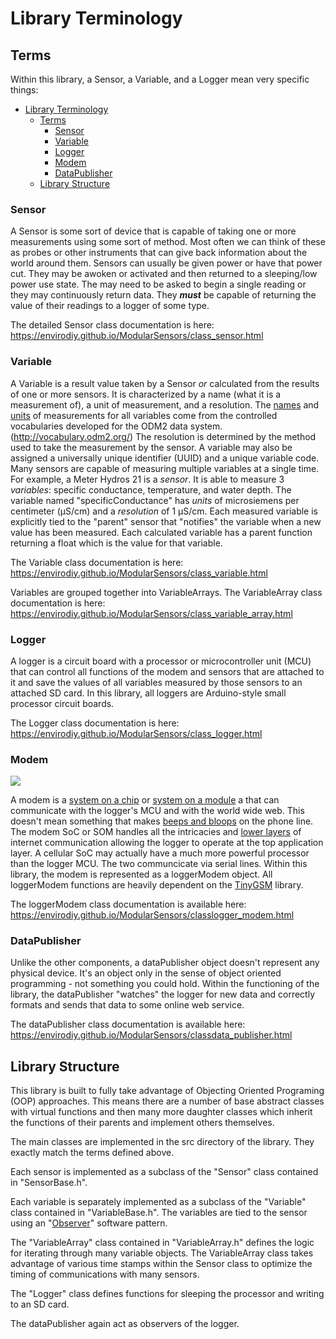 # Library Terminology<!-- {#page_library_terminology} -->

## Terms<!-- {#library_terminology_terms} -->

Within this library, a Sensor, a Variable, and a Logger mean very specific things:

[//]: # ( @tableofcontents )

[//]: # ( @m_footernavigation )

[//]: # ( Start GitHub Only )
- [Library Terminology](#library-terminology)
  - [Terms](#terms)
    - [Sensor](#sensor)
    - [Variable](#variable)
    - [Logger](#logger)
    - [Modem](#modem)
    - [DataPublisher](#datapublisher)
  - [Library Structure](#library-structure)

[//]: # ( End GitHub Only )

### Sensor<!-- {#library_terminology_sensor} -->

A Sensor is some sort of device that is capable of taking one or more measurements using some sort of method.
Most often we can think of these as probes or other instruments that can give back information about the world around them.
Sensors can usually be given power or have that power cut.
They may be awoken or activated and then returned to a sleeping/low power use state.
The may need to be asked to begin a single reading or they may continuously return data.
They _**must**_ be capable of returning the value of their readings to a logger of some type.

The detailed Sensor class documentation is here:  https://envirodiy.github.io/ModularSensors/class_sensor.html

### Variable<!-- {#library_terminology_variable} -->

A Variable is a result value taken by a Sensor _or_ calculated from the results of one or more sensors.
It is characterized by a name (what it is a measurement of), a unit of measurement, and a resolution.
The [names](http://vocabulary.odm2.org/variablename/) and [units](http://vocabulary.odm2.org/units/) of measurements for all variables come from the controlled vocabularies developed for the ODM2 data system.
(http://vocabulary.odm2.org/)  The resolution is determined by the method used to take the measurement by the sensor.
A variable may also be assigned a universally unique identifier (UUID) and a unique variable code.
Many sensors are capable of measuring multiple variables at a single time.
For example, a Meter Hydros 21 is a _sensor_.
It is able to measure 3 _variables_: specific conductance, temperature, and water depth.
The variable named "specificConductance" has _units_ of microsiemens per centimeter (µS/cm) and a _resolution_ of 1 µS/cm.
Each measured variable is explicitly tied to the "parent" sensor that "notifies" the variable when a new value has been measured.
Each calculated variable has a parent function returning a float which is the value for that variable.

The Variable class documentation is here:  https://envirodiy.github.io/ModularSensors/class_variable.html

Variables are grouped together into VariableArrays.
The VariableArray class documentation is here:  https://envirodiy.github.io/ModularSensors/class_variable_array.html

### Logger<!-- {#library_terminology_logger} -->

A logger is a circuit board with a processor or microcontroller unit (MCU) that can control all functions of the modem and sensors that are attached to it and save the values of all variables measured by those sensors to an attached SD card.
In this library, all loggers are Arduino-style small processor circuit boards.

The Logger class documentation is here:  https://envirodiy.github.io/ModularSensors/class_logger.html

### Modem<!-- {#library_terminology_modem} -->

![](https://en.wikipedia.org/wiki/Modem#/media/File:Analogue_modem_-_acoustic_coupler.jpg)

A modem is a [system on a chip](https://en.wikipedia.org/wiki/System_on_a_chip) or [system on a module](https://en.wikipedia.org/wiki/System_on_module) a that can communicate with the logger's MCU and with the world wide web.
This doesn't mean something that makes [beeps and bloops](https://en.wikipedia.org/wiki/Modem#/media/File:Analogue_modem_-_acoustic_coupler.jpg) on the phone line.
The modem SoC or SOM handles all the intricacies and [lower layers](https://www.softwaretestinghelp.com/osi-model-layers/) of internet communication allowing the logger to operate at the top application layer.
A cellular SoC may actually have a much more powerful processor than the logger MCU.
The two communcicate via serial lines.
Within this library, the modem is represented as a loggerModem object.
All loggerModem functions are heavily dependent on the [TinyGSM](https://github.com/EnviroDIY/TinyGSM) library.

The loggerModem class documentation is available here:  https://envirodiy.github.io/ModularSensors/classlogger_modem.html


### DataPublisher<!-- {#library_terminology_publiser} -->

Unlike the other components, a dataPublisher object doesn't represent any physical device.
It's an object only in the sense of object oriented programming - not something you could hold.
Within the functioning of the library, the dataPublisher "watches" the logger for new data and correctly formats and sends that data to some online web service.

The dataPublisher class documentation is available here:  https://envirodiy.github.io/ModularSensors/classdata_publisher.html


## Library Structure<!-- {#library_terminology_structure} -->

This library is built to fully take advantage of Objecting Oriented Programing (OOP) approaches.
This means there are a number of base abstract classes with virtual functions and then many more daughter classes which inherit the functions of their parents and implement others themselves.

The main classes are implemented in the src directory of the library.
They exactly match the terms defined above.

Each sensor is implemented as a subclass of the "Sensor" class contained in "SensorBase.h".

Each variable is separately implemented as a subclass of the "Variable" class contained in "VariableBase.h".
The variables are tied to the sensor using an "[Observer](https://en.wikipedia.org/wiki/Observer_pattern)" software pattern.

The "VariableArray" class contained in "VariableArray.h" defines the logic for iterating through many variable objects.
The VariableArray class takes advantage of various time stamps within the Sensor class to optimize the timing of communications with many sensors.

The "Logger" class defines functions for sleeping the processor and writing to an SD card.

The dataPublisher again act as observers of the logger.
